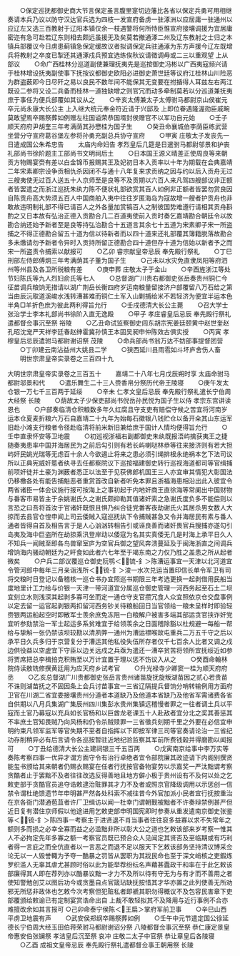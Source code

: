<!-- { "loadSidebar": true } -->
　　○保定巡抚都御史商大节言保定虽言腹里寔切边藩比各省以保定兵勇可用相继奏请本兵乃议以防守汉达官兵选为四枝一发宣府备虏一驻涿洲以应居庸一驻通州以应辽左又选三百教射于辽阳本镇仅余一枝遇警将何所恃臣惟宣府接壤调援为宜居庸密迩有急可赴若辽东则相去颇远虽援无及矣莫若撤通涿二州及辽东教射之士归之本镇兵部覆议今日虏患蓟镇急保定缓故议者拟调保定兵驻通涿为东方声援今辽左既增兵将教射之卒度已掣还其通涿戍兵预宜选练俟秋议请徵调毋或二三以重观望  上从部议
　　○命广西桂林分巡道副使兼理抚夷先是巡按御史冯彬以广西夷寇频兴请于桂林增设抚夷副使事下抚按议都御史欧阳必进御史萧世廷等议府江桂林山川险恶为群盗薮即今日尽歼之易以良民不数年间不能保其无变要在拊揗得人耳兹左右两江既设二参将又设二兵备而桂林一道独缺增之则官冗而动多牵制莫若以分巡道兼抚夷庶于事任为便兵部覆如其议从之
　　○辛亥太傅兼太子太傅驸马都尉京山侯崔元卒元尚永康大长公主  上入继大统元奉金符近请于兴邸及  上即位眷遇隆渥勋臣戚畹莫敢望焉卒赐祭葬如例赠左柱国谥荣恭国壻封侯赠官不以军功自元始
　　○壬子顺天府府尹胡奎三年考满荫其孙懋桂为国子生
　　○癸丑命襄城伯李荫臣练武营坐营分守宣府葛谷堡左参将孙勇充副总兵协守宣府
　　○甲寅  庄敬太子发丧先一日遣成国公朱希忠告
　　太庙内命妇告  孝烈皇后几筵是日遣驸马都尉邬景和护丧礼部尚书徐阶题主工部尚书文明祠后土
　　○日本国王源义晴差正使周良等来朝贡方物赐宴赍有差以白金锦币报赐其王及妃初日本入贡率以十年为期载在会典嘉靖二年宋素卿宗设争贡相仇杀因闭不与通十八年复来求贡纳之因与约以后入贡舟无过三艘夷使无过百人送五十人京师至是良等不及贡期以六百人来凡驾四艘部议非正额者皆罢遣之而浙江巡抚朱纨力陈不便状礼部欲赏其百人如例非正额者皆罢勿赏良因自陈贡舟高大势须五百人中国商舶入夷中往往岁匿海岛为寇故增一艘者护贡舟也非敢故违明制礼部不得已请百人之外各量加赏犒百人之制彼国势难遵行请相其贡舟斟酌之又日本故有弘治正德入贡勘合几二百道夷使前入贡时奏乞嘉靖勘合朝廷令以故勘合纳还始予新者至是良等持弘治勘合十五道言其余七十五道为宋素卿子宋一所盗捕之不得正德勘合留五十道为信以待新者而以四十道来还礼部覆其簿籍脱落故勘合多未缴请勿予新者令异时入贡持所留正德勘合四十道但存十道为信始以新者予之而宋一所盗责令捕索以献报可
　　○乙卯  睿宗献皇帝忌辰  奉先殿行祭礼
　　○丁巳刑部左侍郎傅炯三年考满荫其子董为国子生
　　○己未以水灾免直隶凤阳等府泗州等州县及各卫所税粮有差
　　○庚申葬  庄敬太子于金山
　　○辛酉旌浙江等处节妇陈氏等九人烈妇俞氏等七人
　　○总督湖广川贵右都御史张岳奏贵州铜仁今征苗调兵粮饷无措请以湖广荆岳长衡四府岁运南粮量留接济户部覆留八万石给之第当由辰沅取道溪峻水浅转漕甚难而铜仁土军入山剿捕给米不若轻济为便宜半运本色半角□羊折色庶为彼此两利得旨允行
　　○壬戌德清大长公主薨
　　○召大学士张治学士李本礼部尚书徐阶入直无逸殿
　　○甲子  孝庄睿皇后忌辰  奉先殿行祭礼遣都督佥事沉至祭  裕陵
　　○乙丑命试监察御史闾东胡宗宪姜廷颐黄中赵世奎赵孔昭沈宠严天祥李廷春赵绅霍冀孙慎王本固吴昶申仲陈效古俱实授
　　○丙寅  孝穆皇后忌辰遣驸马都尉谢诏祭  茂陵
　　○命兵部尚书翁万达不妨部事提督团营
　　○丁卯建云南沾益州大姚县二学
　　○狭西延川县雨雹如斗坏庐舍伤人畜
　　明世宗肃皇帝实录卷之三百四十九


大明世宗肃皇帝实录卷之三百五十
　　嘉靖二十八年七月戊辰朔时享  太庙命驸马都尉邬景和代
　　○遣乐舞生二十三人赍香帛分祭历代帝王陵寝
　　○庚午发太仓银一万七千三百两于延绥
　　○辛未  仁孝文皇后忌辰  奉先殿行祭礼遣长宁伯周大经祭  长陵
　　○荫故太子少保吏部尚书倪岳孙民悦为国子生以侍  孝宗东宫讲读恩也
　　○户部奏临清仓积粮数多年久红腐且守支吏有赔偿守候之苦宜将河南岁运本仓夏麦折粮六万石自嘉靖二十九年为始每石徵银八钱贮仓以备开籴其山东运军旧赴小滩支行粮者令径赴临清将前米新旧兼给庶于国计人情均便得旨允行
　　○壬申直隶怀安等卫地震
　　○初巡视浙福右副都御史朱纨既报浯屿擒获夷王之捷随奏夷患率中国并海居民为之前后勾引则有若长屿喇哒林恭等往来接济则有若大担屿奸民姚光瑞等无虑百十余人今欲遏止将来之患必须引绳排根永绝祸本乞下法司议所以正典宪威奸慝者纨寻去任都察院议下巡按福建御史转行巡视海道都司等官缉捕前项奸徒并土豪为渊薮者悉正以法至于见获佛郎机国王三人亦宜审其情犯大彰国法仍移檄各处有能告捕魁恶者重赏首改自新者听免本罪且浙福海患相沿出此入彼宜令两省诸臣一体会议施行报可按海上之事初起于内地奸商王直徐海等常阑出中国财物与番客市易皆主于余姚谢氏久之谢氏颇抑勒其值诸奸索之急谢氏度负多不能偿则以言恐之曰吾将首汝于官诸奸既恨且惧乃纠合徒党番客夜劫谢氏火其居杀男女数人大掠而去县官仓惶申闻上司云倭贼入寇巡抚纨下令捕贼甚急又令并海居民有素与番人通者皆得自首及相告言于是人心汹汹转相告引或诬良善而诸奸畏官兵搜捕亦遂勾引岛夷及海中巨盗所在劫掠乘汛登岸动以倭寇为名其实真倭无几是时海上承平日久人不知兵一闻贼至即各鸟兽窜室庐为空官兵御之望风奔溃蔓延及于闽海浙直之间调兵增饷海内骚动朝廷为之旰食如此者六七年至于竭东南之力仅乃胜之盖患之所从起者微矣
　　○户兵二部议覆巡仓御史阮鹗＜锍-釒＞陈漕运事宜一天津以北河道宜令管河郎中每年三月亲诣浅所＜锍-釒＞浚一水次兑运当置印信长单令军卫有司将交粮时日登记以备稽核一巡仓书办宜照巡书期限三年考选更换一起剥借用民船当度地里计工力给与价银一天津一带河道宜分属巡仓御史管理一河西务起至石土二坝宜刻立水则浅深其起剥多寡可坐而定一通仓守支官攒冗食人众宜照依京仓交盘事例以定去留一运官起剥银两扣留河西务钞关待粮船回日当官领给一粮未呈样时即验轻赍银两运船起空时即散军士羡余庶免冻阻一白粮解户被害多端其部运贪官挟诈奸党宜听参劾禁治一军士起运多系贫难宜于给领羡余之日面稽除豁以杜规避一每船一帮给与挚斛一张仍禁该坝较勘以清夙弊一通州为漕运襟喉故屯重兵二万五千守之后以承平日久兵多归于京营复分于漕运其他私役失伍所存者仅千七百余人比者又调之戍边供役益以空虗宜下守臣以边关远戍之兵亟为遣还一漕卒贫苦将领所宜抚绥近如参将贾席把总李楫掊克积贿至以万计宜置于理以惩不饬议入从之
　　○癸酉命翰林院侍读敖铣修撰黄廷用为应天府乡试考官
　　○升光禄寺少卿窦一桂为顺天府府丞
　　○乙亥总督湖广川贵都御史张岳言贵州诸苗旋抚旋叛湖苗因之贰心若贵苗不诛则湖苗抚之不固因条上会兵讨苗事宜一三省辽隔提兵督饷分哨转输例用方面府卫官在川湖二省宜委接壤贵州分道者本道缺乃及他道本省缺乃及他省军需诸费各省自供期以八月兵集湖广集辰州四川集彭水贵州集镇远稽慢者罪之一往者调土兵以平寇而土官乃募寇以充兵如长官杨和以巨酋龙老课五十人赴敌者宜分北之奖其善惩其不率庶土官知畏贼乃向风杨和仍令杀贼赎罪一三省徵兵刻期千里之外要在必信宜申明约束凡领军监军等官失期不至者自指挥以下即按军律三司等官奏请论治一三省纪功存削稍异必有后言请令各巡按暂驻近地纪验监察其军前所费钱榖并得磨勘以闻报可
　　○丁丑给德清大长公主建祠银三千五百两
　　○戊寅南京给事中李万实等奏陈考察四事一优异才谓方面守令有治行卓绝者宜令部院廉其政迹请下内阁别撰贤能玺书颁给其来朝者仍赐衣赐宴在任者行抚按官备物宴劳以示嘉奖一严汰黜谓考察贪酷者止于罢黜不及者往往改选反得善地且地方僻小极于贵州设有不及何以处之乞敕吏部于贪酷官员追夺诰敕逮治赃罪其才力不及者或照京官降级调用以示惩创一信禁令谓杜绝馈遗节年申明甚严然各处科索不减往昔今外官加派小民者宜行抚按重治在京各衙门潜通苞苴者许厂卫缉访以闻一杜幸门谓朝觐被黜者不许奏辩禁例甚严但近日复有潜住京师假以他途进用乞敕吏部申明国宪即时参奏从重发遣南京御史张鉴等＜锍-釒＞陈四事一考察主于进贤退不肖当事者往往裒多益寡以求不失常年之额则多而损之必幸全寡而益之必滥黜非所以彰大公之道也乞敕该部来岁考察一惟其人不必拘定先年多寡之额一考察官员既已预合众人见闻定其贤否及至临期或有巧利者得一言庇之而全伉直者以一言恶之而退不足以服天下乞敕该部务坚持清议博采佥论无以一人毁誉輙为予夺一酷暴之罚皆从罢职为其戕民命也至于深文峭核之吏鍜炼罗织滥人无辜其虐尤甚顾时俗以此为能举荐纷纭名声藉甚蠹政干和率在于此乞敕该部廉得其人即在荐列亦以酷暴议黜一才力不及所以待有守无为与有才而不善用之者使知警勉创艾以图后功今或贪墨自点官箴玷缺抚按惜其才华亦置之此列使善无所劝邪无所惩非政体也乞敕今次考察但犯赃私者即褫其职勿得概议不及包容民害章下吏部覆颁给敕谕已有定制宴赏诰命出自  上裁不敢轻拟其不及降用与近行事例不合亦难擅改余如其言报可
○己卯命泰宁侯陈＜王扁＞掌府军前卫事
　　○辛巳山西平虏卫地震有声
　　○武安侯郑纲卒赐祭葬如例
　　○壬午中元节遣定国公徐延德长宁伯周大经玉田伯蒋荣驸马都尉谢诏分祭  八陵都督佥事沉至祭  恭仁康定景皇帝惠安伯张镧祭  孝洁皇后沉至祭  哀冲  庄敬二太子中官祭  恭让章皇后各陵寝
　　○乙酉  成祖文皇帝忌辰  奉先殿行祭礼遣都督佥事王朝用祭  长陵
